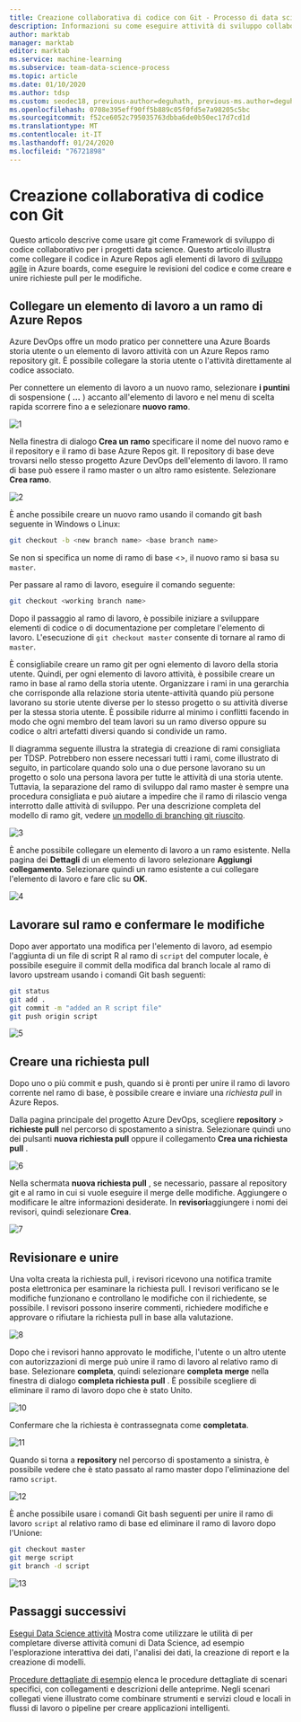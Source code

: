```yaml
---
title: Creazione collaborativa di codice con Git - Processo di data science per i team
description: Informazioni su come eseguire attività di sviluppo collaborativo di codice per i progetti di data science con Git tramite metodi di pianificazione Agile.
author: marktab
manager: marktab
editor: marktab
ms.service: machine-learning
ms.subservice: team-data-science-process
ms.topic: article
ms.date: 01/10/2020
ms.author: tdsp
ms.custom: seodec18, previous-author=deguhath, previous-ms.author=deguhath
ms.openlocfilehash: 0708e395eff90ff5b889c05f0fd5e7a98205c5bc
ms.sourcegitcommit: f52ce6052c795035763dbba6de0b50ec17d7cd1d
ms.translationtype: MT
ms.contentlocale: it-IT
ms.lasthandoff: 01/24/2020
ms.locfileid: "76721898"
---
```

# <a name="collaborative-coding-with-git"></a>Creazione collaborativa di codice con Git

Questo articolo descrive come usare git come Framework di sviluppo di codice collaborativo per i progetti data science. Questo articolo illustra come collegare il codice in Azure Repos agli elementi di lavoro di [sviluppo agile](agile-development.md) in Azure boards, come eseguire le revisioni del codice e come creare e unire richieste pull per le modifiche.

## <a name='Linkaworkitemwithagitbranch-1'></a>Collegare un elemento di lavoro a un ramo di Azure Repos 

Azure DevOps offre un modo pratico per connettere una Azure Boards storia utente o un elemento di lavoro attività con un Azure Repos ramo repository git. È possibile collegare la storia utente o l'attività direttamente al codice associato. 

Per connettere un elemento di lavoro a un nuovo ramo, selezionare **i puntini** di sospensione ( **...** ) accanto all'elemento di lavoro e nel menu di scelta rapida scorrere fino a e selezionare **nuovo ramo**.  

![1](./media/collaborative-coding-with-git/1-sprint-board-view.png)

Nella finestra di dialogo **Crea un ramo** specificare il nome del nuovo ramo e il repository e il ramo di base Azure Repos git. Il repository di base deve trovarsi nello stesso progetto Azure DevOps dell'elemento di lavoro. Il ramo di base può essere il ramo master o un altro ramo esistente. Selezionare **Crea ramo**. 

![2](./media/collaborative-coding-with-git/2-create-a-branch.png)

È anche possibile creare un nuovo ramo usando il comando git bash seguente in Windows o Linux:

```bash
git checkout -b <new branch name> <base branch name>

```
Se non si specifica un nome di ramo di base \<>, il nuovo ramo si basa su `master`. 

Per passare al ramo di lavoro, eseguire il comando seguente: 

```bash
git checkout <working branch name>
```

Dopo il passaggio al ramo di lavoro, è possibile iniziare a sviluppare elementi di codice o di documentazione per completare l'elemento di lavoro. L'esecuzione di `git checkout master` consente di tornare al ramo di `master`.

È consigliabile creare un ramo git per ogni elemento di lavoro della storia utente. Quindi, per ogni elemento di lavoro attività, è possibile creare un ramo in base al ramo della storia utente. Organizzare i rami in una gerarchia che corrisponde alla relazione storia utente-attività quando più persone lavorano su storie utente diverse per lo stesso progetto o su attività diverse per la stessa storia utente. È possibile ridurre al minimo i conflitti facendo in modo che ogni membro del team lavori su un ramo diverso oppure su codice o altri artefatti diversi quando si condivide un ramo. 

Il diagramma seguente illustra la strategia di creazione di rami consigliata per TDSP. Potrebbero non essere necessari tutti i rami, come illustrato di seguito, in particolare quando solo una o due persone lavorano su un progetto o solo una persona lavora per tutte le attività di una storia utente. Tuttavia, la separazione del ramo di sviluppo dal ramo master è sempre una procedura consigliata e può aiutare a impedire che il ramo di rilascio venga interrotto dalle attività di sviluppo. Per una descrizione completa del modello di ramo git, vedere [un modello di branching git riuscito](https://nvie.com/posts/a-successful-git-branching-model/).

![3](./media/collaborative-coding-with-git/3-git-branches.png)

È anche possibile collegare un elemento di lavoro a un ramo esistente. Nella pagina dei **Dettagli** di un elemento di lavoro selezionare **Aggiungi collegamento**. Selezionare quindi un ramo esistente a cui collegare l'elemento di lavoro e fare clic su **OK**. 

![4](./media/collaborative-coding-with-git/4-link-to-an-existing-branch.png)

## <a name='WorkonaBranchandCommittheChanges-2'></a>Lavorare sul ramo e confermare le modifiche 

Dopo aver apportato una modifica per l'elemento di lavoro, ad esempio l'aggiunta di un file di script R al ramo di `script` del computer locale, è possibile eseguire il commit della modifica dal branch locale al ramo di lavoro upstream usando i comandi Git bash seguenti:

```bash
git status
git add .
git commit -m "added an R script file"
git push origin script
```

![5](./media/collaborative-coding-with-git/5-sprint-push-to-branch.png)

## <a name='CreateapullrequestonVSTS-3'></a>Creare una richiesta pull

Dopo uno o più commit e push, quando si è pronti per unire il ramo di lavoro corrente nel ramo di base, è possibile creare e inviare una *richiesta pull* in Azure Repos. 

Dalla pagina principale del progetto Azure DevOps, scegliere **repository** > **richieste pull** nel percorso di spostamento a sinistra. Selezionare quindi uno dei pulsanti **nuova richiesta pull** oppure il collegamento **Crea una richiesta pull** .

![6](./media/collaborative-coding-with-git/6-spring-create-pull-request.png)

Nella schermata **nuova richiesta pull** , se necessario, passare al repository git e al ramo in cui si vuole eseguire il merge delle modifiche. Aggiungere o modificare le altre informazioni desiderate. In **revisori**aggiungere i nomi dei revisori, quindi selezionare **Crea**. 

![7](./media/collaborative-coding-with-git/7-spring-send-pull-request.png)

## <a name='ReviewandMerge-4'></a>Revisionare e unire

Una volta creata la richiesta pull, i revisori ricevono una notifica tramite posta elettronica per esaminare la richiesta pull. I revisori verificano se le modifiche funzionano e controllano le modifiche con il richiedente, se possibile. I revisori possono inserire commenti, richiedere modifiche e approvare o rifiutare la richiesta pull in base alla valutazione. 

![8](./media/collaborative-coding-with-git/8-add_comments.png)

Dopo che i revisori hanno approvato le modifiche, l'utente o un altro utente con autorizzazioni di merge può unire il ramo di lavoro al relativo ramo di base. Selezionare **completa**, quindi selezionare **completa merge** nella finestra di dialogo **completa richiesta pull** . È possibile scegliere di eliminare il ramo di lavoro dopo che è stato Unito. 

![10](./media/collaborative-coding-with-git/10-spring-complete-pullrequest.png)

Confermare che la richiesta è contrassegnata come **completata**. 

![11](./media/collaborative-coding-with-git/11-spring-merge-pullrequest.png)

Quando si torna a **repository** nel percorso di spostamento a sinistra, è possibile vedere che è stato passato al ramo master dopo l'eliminazione del ramo `script`.

![12](./media/collaborative-coding-with-git/12-spring-branch-deleted.png)

È anche possibile usare i comandi Git bash seguenti per unire il ramo di lavoro `script` al relativo ramo di base ed eliminare il ramo di lavoro dopo l'Unione:

```bash
git checkout master
git merge script
git branch -d script
```

![13](./media/collaborative-coding-with-git/13-spring-branch-deleted-commandline.png)

## <a name="next-steps"></a>Passaggi successivi

[Esegui Data Science attività](execute-data-science-tasks.md) Mostra come utilizzare le utilità di per completare diverse attività comuni di Data Science, ad esempio l'esplorazione interattiva dei dati, l'analisi dei dati, la creazione di report e la creazione di modelli.

[Procedure dettagliate di esempio](walkthroughs.md) elenca le procedure dettagliate di scenari specifici, con collegamenti e descrizioni delle anteprime. Negli scenari collegati viene illustrato come combinare strumenti e servizi cloud e locali in flussi di lavoro o pipeline per creare applicazioni intelligenti. 

